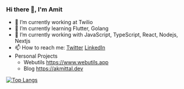 ### Hi there 👋, I'm Amit


- 🔭 I’m currently working at Twilio
- 🌱 I’m currently learning Flutter, Golang
- 👯 I’m currently working with JavaScript, TypeScript, React, Nodejs, Nextjs
- 📫 How to reach me: [Twitter](http://twitter.com/ak_mittal) [LinkedIn](https://www.linkedin.com/in/amitkmittal/) 
- Personal Projects 
  - Webutils https://www.webutils.app
  - Blog https://akmittal.dev


[![Top Langs](https://github-readme-stats.vercel.app/api/top-langs/?username=akmittal&layout=compact&show_icons=true&theme=radical)](https://github.com/anuraghazra/github-readme-stats)


